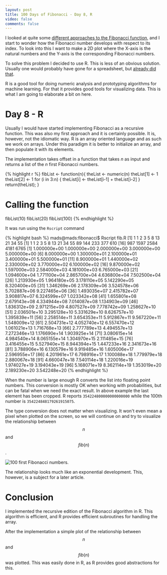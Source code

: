 ```yaml
---
layout: post
title: 100 Days of Fibonacci - Day 8, R
video: false
comments: false
---
```


I looked at quite some [different approaches to the Fibonacci function](http://buchi.dk/blog/100-days-of-fibonacci-overview/),
and I start to wonder how the Fibonacci number develops with respect
to its index. To look into this I want to make a 2D plot where the X-axis is
the natural numbers and the Y-axis is the corresponding Fibonacci numbers.

To solve this problem I decided to use R. This is less of an obvious
solution. Usually one would probably have gone for a spreadsheet, but
[already did that](/blog/100-days-of-fibonacci-day-5-spreadsheet/).

R is a good tool for doing numeric analysis and prototyping algorithms
for machine learning. For that it provides good tools for visualizing
data. This is what I am going to elaborate a bit on here.

# Day 8 - R
Usually I would have started implementing Fibonacci as a recursive
function. This was also my first approach and it is certainly
possible. It is, however, not the idiomatic way. R is an array oriented
language and as such we work on arrays. Under this paradigm it is better
to initialize an array, and then populate it with its elements.

The implementation takes offset in a function that takes _n_ as
input and returns a list of the _n_ first Fibonacci numbers.

{% highlight r %}
fibList <- function(n){
  theList <- numeric(n)
  theList[1] <- 1
  theList[2] <- 1
  for (i in 3:n) {
    theList[i] <- theList[i-1] + theList[i-2]
  }
  return(theList);
}

# Calling the function
fibList(10)
fibList(20)
fibList(100)
{% endhighlight %}

It was run using the `Rscript` command

{% highlight bash %}
mads@mads:fibonacci$ Rscript fib.R 
 [1]  1  1  2  3  5  8 13 21 34 55
 [1]    1    1    2    3    5    8   13   21   34   55   89  144  233  377  610
[16]  987 1597 2584 4181 6765
  [1] 1.000000e+00 1.000000e+00 2.000000e+00 3.000000e+00 5.000000e+00
  [6] 8.000000e+00 1.300000e+01 2.100000e+01 3.400000e+01 5.500000e+01
 [11] 8.900000e+01 1.440000e+02 2.330000e+02 3.770000e+02 6.100000e+02
 [16] 9.870000e+02 1.597000e+03 2.584000e+03 4.181000e+03 6.765000e+03
 [21] 1.094600e+04 1.771100e+04 2.865700e+04 4.636800e+04 7.502500e+04
 [26] 1.213930e+05 1.964180e+05 3.178110e+05 5.142290e+05 8.320400e+05
 [31] 1.346269e+06 2.178309e+06 3.524578e+06 5.702887e+06 9.227465e+06
 [36] 1.493035e+07 2.415782e+07 3.908817e+07 6.324599e+07 1.023342e+08
 [41] 1.655801e+08 2.679143e+08 4.334944e+08 7.014087e+08 1.134903e+09
 [46] 1.836312e+09 2.971215e+09 4.807527e+09 7.778742e+09 1.258627e+10
 [51] 2.036501e+10 3.295128e+10 5.331629e+10 8.626757e+10 1.395839e+11
 [56] 2.258514e+11 3.654353e+11 5.912867e+11 9.567220e+11 1.548009e+12
 [61] 2.504731e+12 4.052740e+12 6.557470e+12 1.061021e+13 1.716768e+13
 [66] 2.777789e+13 4.494557e+13 7.272346e+13 1.176690e+14 1.903925e+14
 [71] 3.080615e+14 4.984540e+14 8.065155e+14 1.304970e+15 2.111485e+15
 [76] 3.416455e+15 5.527940e+15 8.944394e+15 1.447233e+16 2.341673e+16
 [81] 3.788906e+16 6.130579e+16 9.919485e+16 1.605006e+17 2.596955e+17
 [86] 4.201961e+17 6.798916e+17 1.100088e+18 1.779979e+18 2.880067e+18
 [91] 4.660047e+18 7.540114e+18 1.220016e+19 1.974027e+19 3.194043e+19
 [96] 5.168071e+19 8.362114e+19 1.353019e+20 2.189230e+20 3.542248e+20
{% endhighlight %}

When the number is large enough R converts the list into floating point
numbers. This conversion is mostly OK when working with probabilities, but
can be fatal when we need the exact result. In above example the last element
has been cropped. R reports `354224800000000000000` while the 100th
number is `354224848179261915075`.

The type conversion does not matter when visualizing. It won't even mean a
pixel when plotted on the screen, so we will continue on and try to visualize
the relationship between $$n$$ and $$fib(n)$$.

![100 first Fibonacci numbers.](/blog/media/2016-01-11-100-days-of-fibonacci-day-8-r/fib.png)

The relationship looks much like an exponential development. This, however,
is a subject for a later article.

# Conclusion
I implemented the recursive edition of the Fibonacci algorithm in R. This
algorithm is efficient, and R provides efficient subroutines for handling
the array.

After the implementation a simple plot of the relationship between $$n$$ and
$$fib(n)$$ was plotted. This was easily done in R, as R provides good 
abstractions for this.